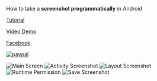 How to take a **screenshot programmatically** in Android

[Tutorial](http://www.androidtutorialshub.com/android-login-and-register-with-sqlite-database-tutorial/)

[Video Demo](https://www.youtube.com/watch?v=_qSmV7fWCwM)

[Facebook](https://www.facebook.com/androidtutorialshub)

[![paypal](https://www.paypalobjects.com/en_US/i/btn/btn_donateCC_LG.gif)](https://www.paypal.me/AndroidTutorialsHub)

![Main Screen](http://www.androidtutorialshub.com/wp-content/uploads/2018/08/bd709e34-fb2c-4e37-8cc1-142fe44b449d.png)
![Activity Screenshot](http://www.androidtutorialshub.com/wp-content/uploads/2018/08/344be57b-bd7c-4d82-96b8-ca88a5c3fa7e.png)
![Layout Screenshot](http://www.androidtutorialshub.com/wp-content/uploads/2018/08/c5e2ec5e-c39b-48b8-ac0b-3e96c9f1e294.png)
![Runtime Permission](http://www.androidtutorialshub.com/wp-content/uploads/2018/08/3094ab2f-8af0-44b2-b9b3-c9d939ffff4c.png)
![Save Screenshot](http://www.androidtutorialshub.com/wp-content/uploads/2018/08/11e0065e-5f7c-45ff-876c-f1f7fe6e58ea.png)
